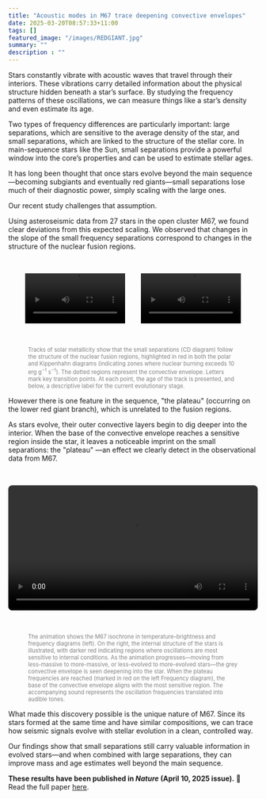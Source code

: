 ```yaml
---
title: "Acoustic modes in M67 trace deepening convective envelopes"
date: 2025-03-20T08:57:33+11:00
tags: []
featured_image: "/images/REDGIANT.jpg"
summary: ""
description : ""
---
```

Stars constantly vibrate with acoustic waves that travel through their interiors. These vibrations carry detailed information about the physical structure hidden beneath a star’s surface. By studying the frequency patterns of these oscillations, we can measure things like a star’s density and even estimate its age.

Two types of frequency differences are particularly important: large separations, which are sensitive to the average density of the star, and small separations, which are linked to the structure of the stellar core. In main-sequence stars like the Sun, small separations provide a powerful window into the core’s properties and can be used to estimate stellar ages.

It has long been thought that once stars evolve beyond the main sequence—becoming subgiants and eventually red giants—small separations lose much of their diagnostic power, simply scaling with the large ones.

Our recent study challenges that assumption.

Using asteroseismic data from 27 stars in the open cluster M67, we found clear deviations from this expected scaling. We observed that changes in the slope of the small frequency separations correspond to changes in the structure of the nuclear fusion regions.

<div style="display: flex; flex-wrap: wrap; justify-content: center; gap: 2rem; padding: 2rem 0;">
  <video style="flex: 1 1 300px; max-width: 40%;" controls>
    <source src="/videos/small_separations_1.0M.mp4" type="video/mp4">
    Your browser does not support the video tag.
  </video>

  <video style="flex: 1 1 300px; max-width: 40%;" controls>
    <source src="/videos/small_separations_1.7M.mp4" type="video/mp4">
    Your browser does not support the video tag.
  </video>
</div>

<figure>
  <figcaption style="font-size: 0.8em; color: gray;">Tracks of solar metallicity show that the small separations (CD diagram) follow the structure of the nuclear fusion regions, highlighted in red in both the polar and Kippenhahn diagrams (indicating zones where nuclear burning exceeds 10 erg g<sup>−1</sup> s<sup>−1</sup>). The dotted regions represent the convective envelope. Letters mark key transition points. At each point, the age of the track is presented, and below, a descriptive label for the current evolutionary stage.</figcaption>
</figure>

However there is one feature in the sequence, "the plateau" (occurring on the lower red giant branch), which is unrelated to the fusion regions.

As stars evolve, their outer convective layers begin to dig deeper into the interior. When the base of the convective envelope reaches a sensitive region inside the star, it leaves a noticeable imprint on the small separations: the "plateau" —an effect we clearly detect in the observational data from M67.

<div style="display: flex; justify-content: center; padding: 2rem 0;">
  <video style="width: 100%; max-width: 800px; border-radius: 8px;" controls>
    <source src="/videos/animation_with_audio_models_only_no_jargon.mp4" type="video/mp4">
    Your browser does not support the video tag.
  </video>
</div>

<figure>
  <figcaption style="font-size: 0.8em; color: gray;">The animation shows the M67 isochrone in temperature–brightness and frequency diagrams (left). On the right, the internal structure of the stars is illustrated, with darker red indicating regions where oscillations are most sensitive to internal conditions. As the animation progresses—moving from less-massive to more-massive, or less-evolved to more-evolved stars—the grey convective envelope is seen deepening into the star. When the plateau frequencies are reached (marked in red on the left Frequency diagram), the base of the convective envelope aligns with the most sensitive region. The accompanying sound represents the oscillation frequencies translated into audible tones.</figcaption>
</figure>


What made this discovery possible is the unique nature of M67. Since its stars formed at the same time and have similar compositions, we can trace how seismic signals evolve with stellar evolution in a clean, controlled way.

Our findings show that small separations still carry valuable information in evolved stars—and when combined with large separations, they can improve mass and age estimates well beyond the main sequence.

<p><strong>These results have been published in <em>Nature</em> (April 10, 2025 issue).</strong> 📖 Read the full paper <a href="https://www.nature.com/articles/s41586-025-08">here</a>.</p>
